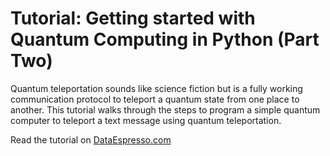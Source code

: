 # Tutorial: Getting started with Quantum Computing in Python (Part Two)

Quantum teleportation sounds like science fiction but is a fully working communication protocol to teleport a quantum state from one place to another. This tutorial walks through the steps to program a simple quantum computer to teleport a text message using quantum teleportation.

Read the tutorial on [DataEspresso.com](http://dataespresso.com/en/2018/07/29/Tutorial-Getting-started-with-Quantum-Teleportation-Python/)
